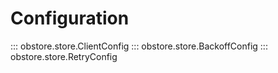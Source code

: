 # Configuration

::: obstore.store.ClientConfig
::: obstore.store.BackoffConfig
::: obstore.store.RetryConfig
